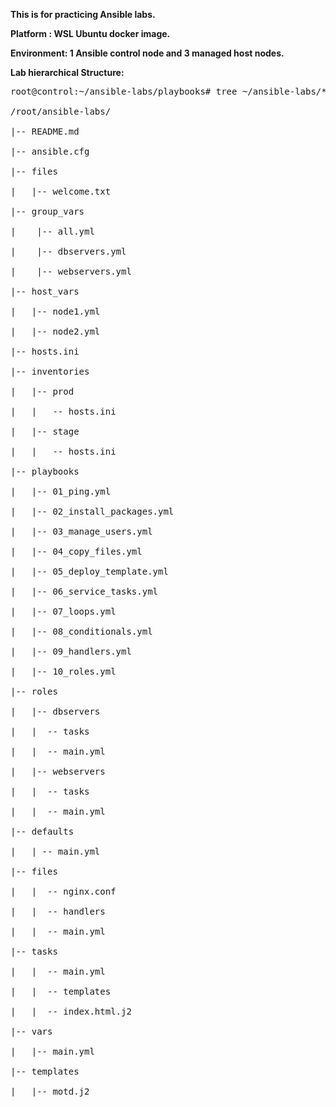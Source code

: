 **This is for practicing Ansible labs.**

**Platform : WSL Ubuntu docker image.**

**Environment: 1 Ansible control node and 3 managed host nodes.**

**Lab hierarchical Structure:** 
<pre>
root@control:~/ansible-labs/playbooks# tree ~/ansible-labs/**

/root/ansible-labs/

|-- README.md

|-- ansible.cfg

|-- files

|   |-- welcome.txt

|-- group_vars

|    |-- all.yml

|    |-- dbservers.yml

|    |-- webservers.yml

|-- host_vars

|   |-- node1.yml

|   |-- node2.yml

|-- hosts.ini

|-- inventories

|   |-- prod

|   |   -- hosts.ini

|   |-- stage

|   |   -- hosts.ini

|-- playbooks

|   |-- 01_ping.yml

|   |-- 02_install_packages.yml

|   |-- 03_manage_users.yml

|   |-- 04_copy_files.yml

|   |-- 05_deploy_template.yml

|   |-- 06_service_tasks.yml

|   |-- 07_loops.yml

|   |-- 08_conditionals.yml

|   |-- 09_handlers.yml

|   |-- 10_roles.yml

|-- roles

|   |-- dbservers

|   |  -- tasks

|   |  -- main.yml

|   |-- webservers

|   |  -- tasks
   
|   |  -- main.yml 

|-- defaults   

|   | -- main.yml

|-- files

|   |  -- nginx.conf

|   |  -- handlers

|   |  -- main.yml

|-- tasks

|   |  -- main.yml

|   |  -- templates

|   |  -- index.html.j2

|-- vars

|   |-- main.yml

|-- templates

|   |-- motd.j2
</pre>
